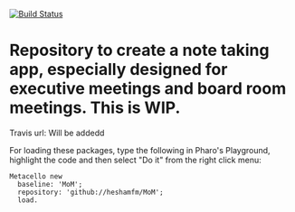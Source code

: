 [![Build Status](https://travis-ci.com/heshamfm/MoM.svg?branch=master)](https://travis-ci.com/github/heshamfm/MoM)
<br />

# Repository to create a note taking app, especially designed for executive meetings and board room meetings. This is WIP.

Travis url: Will be addedd 


For loading these packages, type the following in Pharo's Playground, highlight the code and then select "Do it" from the right click menu:
```
Metacello new
  baseline: 'MoM';
  repository: 'github://heshamfm/MoM';
  load.
```
